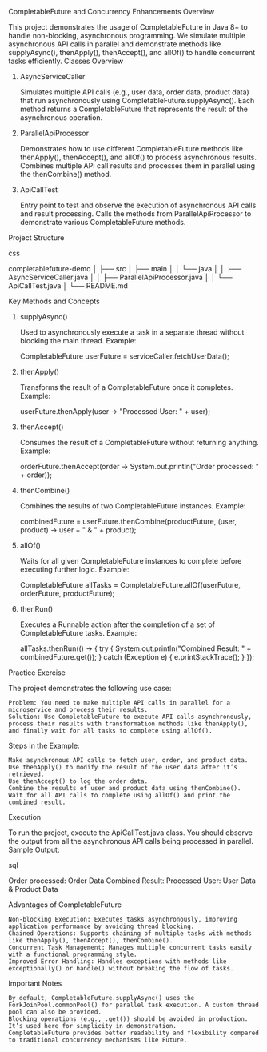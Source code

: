 CompletableFuture and Concurrency Enhancements
Overview

This project demonstrates the usage of CompletableFuture in Java 8+ to handle non-blocking, asynchronous programming. We simulate multiple asynchronous API calls in parallel and demonstrate methods like supplyAsync(), thenApply(), thenAccept(), and allOf() to handle concurrent tasks efficiently.
Classes Overview
1. AsyncServiceCaller

   Simulates multiple API calls (e.g., user data, order data, product data) that run asynchronously using CompletableFuture.supplyAsync().
   Each method returns a CompletableFuture that represents the result of the asynchronous operation.

2. ParallelApiProcessor

   Demonstrates how to use different CompletableFuture methods like thenApply(), thenAccept(), and allOf() to process asynchronous results.
   Combines multiple API call results and processes them in parallel using the thenCombine() method.

3. ApiCallTest

   Entry point to test and observe the execution of asynchronous API calls and result processing.
   Calls the methods from ParallelApiProcessor to demonstrate various CompletableFuture methods.

Project Structure

css

completablefuture-demo
│
├── src
│   ├── main
│   │   └── java
│   │       ├── AsyncServiceCaller.java
│   │       ├── ParallelApiProcessor.java
│   │       └── ApiCallTest.java
│
└── README.md

Key Methods and Concepts
1. supplyAsync()

   Used to asynchronously execute a task in a separate thread without blocking the main thread.
   Example:

   CompletableFuture<String> userFuture = serviceCaller.fetchUserData();

2. thenApply()

   Transforms the result of a CompletableFuture once it completes.
   Example:

   userFuture.thenApply(user -> "Processed User: " + user);

3. thenAccept()

   Consumes the result of a CompletableFuture without returning anything.
   Example:

   orderFuture.thenAccept(order -> System.out.println("Order processed: " + order));

4. thenCombine()

   Combines the results of two CompletableFuture instances.
   Example:

   combinedFuture = userFuture.thenCombine(productFuture,
   (user, product) -> user + " & " + product);

5. allOf()

   Waits for all given CompletableFuture instances to complete before executing further logic.
   Example:

   CompletableFuture<Void> allTasks = CompletableFuture.allOf(userFuture, orderFuture, productFuture);

6. thenRun()

   Executes a Runnable action after the completion of a set of CompletableFuture tasks.
   Example:

   allTasks.thenRun(() -> {
   try {
   System.out.println("Combined Result: " + combinedFuture.get());
   } catch (Exception e) {
   e.printStackTrace();
   }
   });

Practice Exercise

The project demonstrates the following use case:

    Problem: You need to make multiple API calls in parallel for a microservice and process their results.
    Solution: Use CompletableFuture to execute API calls asynchronously, process their results with transformation methods like thenApply(), and finally wait for all tasks to complete using allOf().

Steps in the Example:

    Make asynchronous API calls to fetch user, order, and product data.
    Use thenApply() to modify the result of the user data after it’s retrieved.
    Use thenAccept() to log the order data.
    Combine the results of user and product data using thenCombine().
    Wait for all API calls to complete using allOf() and print the combined result.

Execution

To run the project, execute the ApiCallTest.java class. You should observe the output from all the asynchronous API calls being processed in parallel.
Sample Output:

sql

Order processed: Order Data
Combined Result: Processed User: User Data & Product Data

Advantages of CompletableFuture

    Non-blocking Execution: Executes tasks asynchronously, improving application performance by avoiding thread blocking.
    Chained Operations: Supports chaining of multiple tasks with methods like thenApply(), thenAccept(), thenCombine().
    Concurrent Task Management: Manages multiple concurrent tasks easily with a functional programming style.
    Improved Error Handling: Handles exceptions with methods like exceptionally() or handle() without breaking the flow of tasks.

Important Notes

    By default, CompletableFuture.supplyAsync() uses the ForkJoinPool.commonPool() for parallel task execution. A custom thread pool can also be provided.
    Blocking operations (e.g., .get()) should be avoided in production. It’s used here for simplicity in demonstration.
    CompletableFuture provides better readability and flexibility compared to traditional concurrency mechanisms like Future.